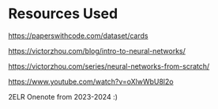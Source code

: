 # Resources Used

https://paperswithcode.com/dataset/cards

https://victorzhou.com/blog/intro-to-neural-networks/

https://victorzhou.com/series/neural-networks-from-scratch/

https://www.youtube.com/watch?v=oXlwWbU8l2o

2ELR Onenote from 2023-2024 :)

